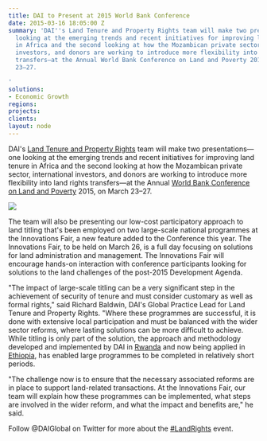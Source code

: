 ```yaml
---
title: DAI to Present at 2015 World Bank Conference
date: 2015-03-16 18:05:00 Z
summary: 'DAI''s Land Tenure and Property Rights team will make two presentations—one
  looking at the emerging trends and recent initiatives for improving land tenure
  in Africa and the second looking at how the Mozambican private sector, international
  investors, and donors are working to introduce more flexibility into land rights
  transfers—at the Annual World Bank Conference on Land and Poverty 2015, on March
  23–27.

'
solutions:
- Economic Growth
regions: 
projects: 
clients: 
layout: node
---
```


DAI's [Land Tenure and Property Rights][1] team will make two presentations—one looking at the emerging trends and recent initiatives for improving land tenure in Africa and the second looking at how the Mozambican private sector, international investors, and donors are working to introduce more flexibility into land rights transfers—at the Annual [World Bank Conference on Land and Poverty][2] 2015, on March 23–27.

![][3]

The team will also be presenting our low-cost participatory approach to land titling that's been employed on two large-scale national programmes at the Innovations Fair, a new feature added to the Conference this year. The Innovations Fair, to be held on March 26, is a full day focusing on solutions for land administration and management. The Innovations Fair will encourage hands-on interaction with conference participants looking for solutions to the land challenges of the post-2015 Development Agenda.

"The impact of large-scale titling can be a very significant step in the achievement of security of tenure and must consider customary as well as formal rights," said Richard Baldwin, DAI's Global Practice Lead for Land Tenure and Property Rights. "Where these programmes are successful, it is done with extensive local participation and must be balanced with the wider sector reforms, where lasting solutions can be more difficult to achieve. While titling is only part of the solution, the approach and methodology developed and implemented by DAI in [Rwanda][5] and now being applied in [Ethiopia][6], has enabled large programmes to be completed in relatively short periods.

"The challenge now is to ensure that the necessary associated reforms are in place to support land-related transactions. At the Innovations Fair, our team will explain how these programmes can be implemented, what steps are involved in the wider reform, and what the impact and benefits are," he said.

Follow @DAIGlobal on Twitter for more about the [#LandRights][7] event.

[1]: /our-work/solutions/environment-and-energy/land-tenure
[2]: http://www.worldbank.org/en/events/2014/08/06/landconference2015
[3]: https://assetify-dai.com/news/WB.jpg
[5]: /our-work/projects/rwanda-support-land-tenure-regularisation
[6]: /our-work/projects/ethiopia-land-investment-transformation-lift-0
[7]: https://twitter.com/search?f=realtime&q=%23LandRights&src=typd

